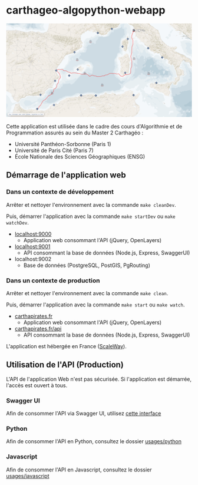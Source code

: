# carthageo-algopython-webapp

![](carte_interactive.png "Carte interactive")

Cette application est utilisée dans le cadre des cours d'Algorithmie et de Programmation assurés au sein du Master 2 Carthagéo :
* Université Panthéon-Sorbonne (Paris 1)
* Université de Paris Cité (Paris 7)
* École Nationale des Sciences Géographiques (ENSG)

## Démarrage de l'application web

### Dans un contexte de développement

Arrêter et nettoyer l'environnement avec la commande `make cleanDev`.

Puis, démarrer l'application avec la commande `make startDev` ou `make watchDev`.

* [localhost:9000](http://localhost:9000/)
  * Application web consommant l'API (jQuery, OpenLayers)
* [localhost:9001](http://localhost:9001/)
  * API consommant la base de données (Node.js, Express, SwaggerUI)
* localhost:9002
  * Base de données (PostgreSQL, PostGIS, PgRouting)

### Dans un contexte de production

Arrêter et nettoyer l'environnement avec la commande `make clean`.

Puis, démarrer l'application avec la commande `make start` ou `make watch`.

* [carthapirates.fr](https://carthapirates.fr/)
  * Application web consommant l'API (jQuery, OpenLayers)
* [carthapirates.fr/api](https://carthapirates.fr/api/documentation)
  * API consommant la base de données (Node.js, Express, SwaggerUI)

L'application est hébergée en France ([ScaleWay](https://www.scaleway.com/fr/)).

## Utilisation de l'API (Production)

L'API de l'application Web n'est pas sécurisée. Si l'application est démarrée, l'accès est ouvert à tous.

### Swagger UI

Afin de consommer l'API via Swagger UI, utilisez [cette interface](https://carthapirates.fr/api/documentation/)

### Python

Afin de consommer l'API en Python, consultez le dossier [usages/python](./usages/python)

### Javascript

Afin de consommer l'API en Javascript, consultez le dossier [usages/javascript](./usages/javascript)